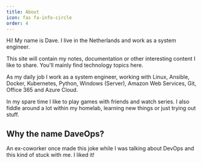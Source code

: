 ```yaml
---
title: About
icon: fas fa-info-circle
order: 4
---
```



Hi! My name is Dave. I live in the Netherlands and work as a system engineer.

This site will contain my notes, documentation or other interesting content I like to share. You'll mainly find technology topics here.

As my daily job I work as a system engineer, working with Linux, Ansible, Docker, Kubernetes, Python, Windows (Server), Amazon Web Services, Git, Office 365 and Azure Cloud.

In my spare time I like to play games with friends and watch series. I also fiddle around a lot within my homelab, learning new things or just trying out stuff.

## Why the name DaveOps?

An ex-coworker once made this joke while I was talking about DevOps and this kind of stuck with me. I liked it!